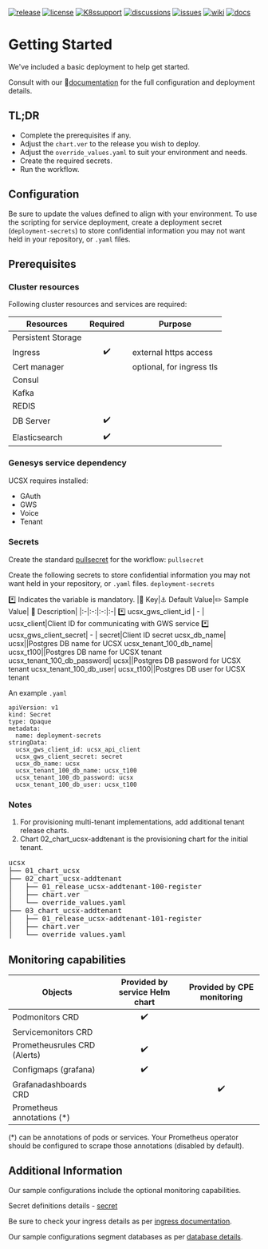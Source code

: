 [![release](https://flat.badgen.net/github/release/genesys/multicloud-services?color=pink)](https://github.com/genesys/multicloud-services/)
[![license](https://flat.badgen.net/github/license/genesys/multicloud-services?color=blue)](/LICENSE)
[![K8ssupport](https://flat.badgen.net/badge/supported%20K8s%20release/1.22/cyan)](https://all.docs.genesys.com/ReleaseNotes/Current/GenesysEngage-cloud/PrivateEdition)
[![discussions](https://img.shields.io/github/discussions/genesys/multicloud-services?style=flat-square&color=green)](https://github.com/genesys/multicloud-services/discussions)
[![issues](https://flat.badgen.net/github/open-issues/genesys/multicloud-services?color=purple)](https://github.com/genesys/multicloud-services/issues)
[![wiki](https://img.shields.io/badge/wiki-documentation-forestgreen?style=flat-square)](https://github.com/genesys/multicloud-services/wiki)
[![docs](https://flat.badgen.net/badge/Genesys%20Documentation/UCS/?color=orange)](https://all.docs.genesys.com/UCS/Current/UCSPEGuide)
# Getting Started
We've included a basic deployment to help get started.

Consult with our :book:[documentation](https://all.docs.genesys.com/UCS/Current/UCSPEGuide) for the full configuration and deployment details.

## TL;DR
- Complete the prerequisites if any.
- Adjust the `chart.ver` to the release you wish to deploy.
- Adjust the `override_values.yaml` to suit your environment and needs.
- Create the required secrets.
- Run the workflow.

## Configuration

Be sure to update the values defined to align with your environment.
To use the scripting for service deployment, create a deployment secret (`deployment-secrets`) to store confidential information you may not want held in your repository, or `.yaml` files. 

## Prerequisites
### Cluster resources

Following cluster resources and services are required:

Resources | Required | Purpose
|-|:-:|-|
Persistent Storage | | 
Ingress | :heavy_check_mark: | external https access
Cert manager |  | optional, for ingress tls
Consul | |
Kafka | |
REDIS | |
DB Server | :heavy_check_mark: |
Elasticsearch | :heavy_check_mark: |

### Genesys service dependency
UCSX requires installed:
- GAuth
- GWS
- Voice
- Tenant

### Secrets 
Create the standard [pullsecret](/doc/secrets.md/#pull) for the workflow: 
`pullsecret`

Create the following secrets to store confidential information you may not want held in your repository, or `.yaml` files. 
`deployment-secrets`

:asterisk: Indicates the variable is mandatory.
|:key: Key|:anchor: Default Value|:pencil2: Sample Value| :book: Description|
|:-|:-:|:-:|:-|
:asterisk: ucsx_gws_client_id | - | ucsx_client|Client ID for communicating with GWS service
:asterisk: ucsx_gws_client_secret| - | secret|Client ID secret
ucsx_db_name| ucsx||Postgres DB name for UCSX
ucsx_tenant_100_db_name|  ucsx_t100||Postgres DB name for UCSX tenant
ucsx_tenant_100_db_password|  ucsx||Postgres DB password for UCSX tenant
ucsx_tenant_100_db_user|  ucsx_t100||Postgres DB user for UCSX tenant


An example `.yaml`
```
apiVersion: v1
kind: Secret
type: Opaque
metadata:
  name: deployment-secrets
stringData:
  ucsx_gws_client_id: ucsx_api_client
  ucsx_gws_client_secret: secret
  ucsx_db_name: ucsx
  ucsx_tenant_100_db_name: ucsx_t100
  ucsx_tenant_100_db_password: ucsx
  ucsx_tenant_100_db_user: ucsx_t100
```

### Notes

1. For provisioning multi-tenant implementations, add additional tenant release charts. 
2. Chart 02_chart_ucsx-addtenant is the provisioning chart for the initial tenant.

<pre>
ucsx
├── 01_chart_ucsx
├── 02_chart_ucsx-addtenant
│   ├── 01_release_ucsx-addtenant-100-register
│   ├── chart.ver
│   └── override_values.yaml
├── 03_chart_ucsx-addtenant
│   ├── 01_release_ucsx-addtenant-101-register
│   ├── chart.ver
│   └── override_values.yaml
</pre>



## Monitoring capabilities

Objects | Provided by service Helm chart | Provided by CPE monitoring
|-|:-:|:-:|
Podmonitors CRD | :heavy_check_mark: | 
Servicemonitors CRD | | 
Prometheusrules CRD (Alerts) | :heavy_check_mark: |
Configmaps (grafana) | :heavy_check_mark: |
Grafanadashboards CRD | | :heavy_check_mark:
Prometheus annotations (*) | |

(*) can be annotations of pods or services. Your Prometheus operator should be configured to scrape those annotations (disabled by default).

## Additional Information

Our sample configurations include the optional monitoring capabilities. 

Secret definitions details - [secret](/doc/secrets.md)

Be sure to check your ingress details as per [ingress documentation](/doc/ingress.md).

Our sample configurations segment databases as per [database details](/doc/DATABASE.md).
